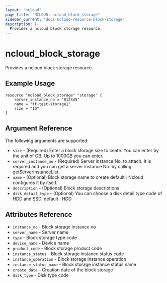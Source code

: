 ```yaml
---
layout: "ncloud"
page_title: "NCLOUD: ncloud_block_storage"
sidebar_current: "docs-ncloud-resource-block-storage"
description: |-
  Provides a ncloud block storage resource.
---
```


# ncloud_block_storage

Provides a ncloud block storage resource.

## Example Usage

```hcl
resource "ncloud_block_storage" "storage" {
	server_instance_no = "812345"
	name = "tf-test-storage1"
	size = "10"
}
```

## Argument Reference

The following arguments are supported:

* `size` - (Required) Enter a block storage size to ceate. You can enter by the unit of GB. Up to 1000GB you can enter.
* `server_instance_no` - (Required) Server instance No. to attach. It is required and you can get a server instance No. by calling getServerInstanceList.
* `name` - (Optional) Block storage name to create default : Ncloud configures it by itself.
* `description` - (Optional) Block storage descriptions
* `disk_detail_type` - (Optional) You can choose a disk detail type code of HDD and SSD. default : HDD

## Attributes Reference

* `instance_no` - Block storage instance no
* `server_name` - Server name
* `type` - Block storage type code
* `device_name` - Device name
* `product_code` - Block storage product code
* `instance_status` - Block storage instance status code
* `instance_operation` - Block storage instance operation
* `instance_status_name` - Block storage instance status name
* `create_date` - Creation date of the block storage
* `disk_type` - Disk type code
